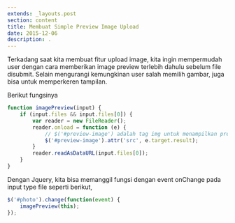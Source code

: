```yaml
---
extends: _layouts.post
section: content
title: Membuat Simple Preview Image Upload
date: 2015-12-06
description: .
---
```


Terkadang saat kita membuat fitur upload image, kita ingin mempermudah user dengan cara memberikan image preview terlebih dahulu sebelum file disubmit. Selain mengurangi kemungkinan user salah memilih gambar, juga bisa untuk memperkeren tampilan.

Berikut fungsinya

```javascript
function imagePreview(input) {
    if (input.files && input.files[0]) {
        var reader = new FileReader();
        reader.onload = function (e) {
            // $('#preview-image') adalah tag img untuk menampilkan preview image
            $('#preview-image').attr('src', e.target.result);
        }
        reader.readAsDataURL(input.files[0]);
    }
}
```
Dengan Jquery, kita bisa memanggil fungsi dengan event onChange pada input type file seperti berikut,

```javascript
$('#photo').change(function(event) {
    imagePreview(this);
});
```
